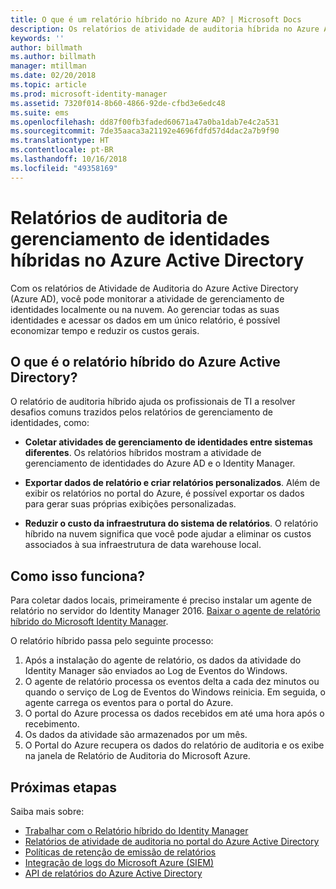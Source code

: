 ```yaml
---
title: O que é um relatório híbrido no Azure AD? | Microsoft Docs
description: Os relatórios de atividade de auditoria híbrida no Azure Active Directory permitem visualizar os eventos auditados na nuvem e no local.
keywords: ''
author: billmath
ms.author: billmath
manager: mtillman
ms.date: 02/20/2018
ms.topic: article
ms.prod: microsoft-identity-manager
ms.assetid: 7320f014-8b60-4866-92de-cfbd3e6edc48
ms.suite: ems
ms.openlocfilehash: dd87f00fb3faded60671a47a0ba1dab7e4c2a531
ms.sourcegitcommit: 7de35aaca3a21192e4696fdfd57d4dac2a7b9f90
ms.translationtype: HT
ms.contentlocale: pt-BR
ms.lasthandoff: 10/16/2018
ms.locfileid: "49358169"
---
```

# <a name="hybrid-identity-management-audit-reporting-in-azure-active-directory"></a>Relatórios de auditoria de gerenciamento de identidades híbridas no Azure Active Directory
Com os relatórios de Atividade de Auditoria do Azure Active Directory (Azure AD), você pode monitorar a atividade de gerenciamento de identidades localmente ou na nuvem. Ao gerenciar todas as suas identidades e acessar os dados em um único relatório, é possível economizar tempo e reduzir os custos gerais.

## <a name="what-is-azure-active-directory-hybrid-reporting"></a>O que é o relatório híbrido do Azure Active Directory?
O relatório de auditoria híbrido ajuda os profissionais de TI a resolver desafios comuns trazidos pelos relatórios de gerenciamento de identidades, como:

* **Coletar atividades de gerenciamento de identidades entre sistemas diferentes**. Os relatórios híbridos mostram a atividade de gerenciamento de identidades do Azure AD e o Identity Manager.

* **Exportar dados de relatório e criar relatórios personalizados**. Além de exibir os relatórios no portal do Azure, é possível exportar os dados para gerar suas próprias exibições personalizadas.

* **Reduzir o custo da infraestrutura do sistema de relatórios**. O relatório híbrido na nuvem significa que você pode ajudar a eliminar os custos associados à sua infraestrutura de data warehouse local.

## <a name="how-does-it-work"></a>Como isso funciona?

Para coletar dados locais, primeiramente é preciso instalar um agente de relatório no servidor do Identity Manager 2016. [Baixar o agente de relatório híbrido do Microsoft Identity Manager](https://www.microsoft.com/download/details.aspx?id=55112).

O relatório híbrido passa pelo seguinte processo:
1. Após a instalação do agente de relatório, os dados da atividade do Identity Manager são enviados ao Log de Eventos do Windows.
2. O agente de relatório processa os eventos delta a cada dez minutos ou quando o serviço de Log de Eventos do Windows reinicia. Em seguida, o agente carrega os eventos para o portal do Azure.
3. O portal do Azure processa os dados recebidos em até uma hora após o recebimento.
4. Os dados da atividade são armazenados por um mês.
5. O Portal do Azure recupera os dados do relatório de auditoria e os exibe na janela de Relatório de Auditoria do Microsoft Azure.

## <a name="next-steps"></a>Próximas etapas
Saiba mais sobre:
- [Trabalhar com o Relatório híbrido do Identity Manager](working-with-identity-manager-hybrid-reporting.md)
- [Relatórios de atividade de auditoria no portal do Azure Active Directory](https://docs.microsoft.com/azure/active-directory/active-directory-reporting-activity-audit-logs)
- [Políticas de retenção de emissão de relatórios](https://docs.microsoft.com/azure/active-directory/active-directory-reporting-retention)
- [Integração de logs do Microsoft Azure (SIEM)](https://docs.microsoft.com/azure/security/security-azure-log-integration-overview)
- [API de relatórios do Azure Active Directory](https://docs.microsoft.com/azure/active-directory/active-directory-reporting-api-getting-started)
